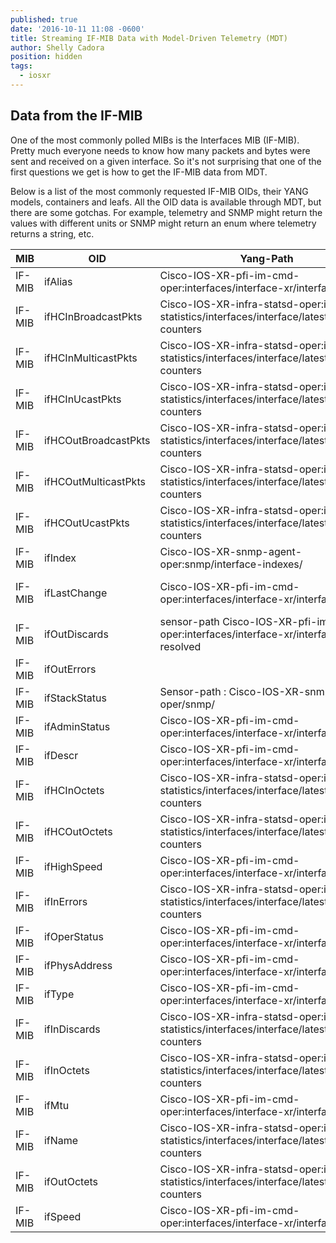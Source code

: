 ```yaml
---
published: true
date: '2016-10-11 11:08 -0600'
title: Streaming IF-MIB Data with Model-Driven Telemetry (MDT)
author: Shelly Cadora
position: hidden
tags:
  - iosxr
---
```

## Data from the IF-MIB

One of the most commonly polled MIBs is the Interfaces MIB (IF-MIB).  Pretty much everyone needs to know how many packets and bytes were sent and received on a given interface.  So it's not surprising that one of the first questions we get is how to get the IF-MIB data from MDT. 

Below is a list of the most commonly requested IF-MIB OIDs, their YANG models, containers and leafs.  All the OID data is available through MDT, but there are some gotchas.  For example, telemetry and SNMP might return the values with different units or SNMP might return an enum where telemetry returns a string, etc.

| MIB    | OID     | Yang-Path                                                      | YANG Leaf   |
|--------|---------|----------------------------------------------------------------|-------------|
| IF-MIB | ifAlias | Cisco-IOS-XR-pfi-im-cmd-oper:interfaces/interface-xr/interface | description |
|IF-MIB|ifHCInBroadcastPkts|Cisco-IOS-XR-infra-statsd-oper:infra-statistics/interfaces/interface/latest/generic-counters|broadcast-packets-received|
|IF-MIB|ifHCInMulticastPkts|Cisco-IOS-XR-infra-statsd-oper:infra-statistics/interfaces/interface/latest/generic-counters|multicast-packets-received|
|IF-MIB|ifHCInUcastPkts|Cisco-IOS-XR-infra-statsd-oper:infra-statistics/interfaces/interface/latest/generic-counters|packets-received|
|IF-MIB|ifHCOutBroadcastPkts|Cisco-IOS-XR-infra-statsd-oper:infra-statistics/interfaces/interface/latest/generic-counters|broadcast-packets-sent|
|IF-MIB|ifHCOutMulticastPkts|Cisco-IOS-XR-infra-statsd-oper:infra-statistics/interfaces/interface/latest/generic-counters|multicast-packets-sent|
|IF-MIB|ifHCOutUcastPkts|Cisco-IOS-XR-infra-statsd-oper:infra-statistics/interfaces/interface/latest/generic-counters|packets-sent|
|IF-MIB|ifIndex|Cisco-IOS-XR-snmp-agent-oper:snmp/interface-indexes/|if-index|
|IF-MIB|ifLastChange|Cisco-IOS-XR-pfi-im-cmd-oper:interfaces/interface-xr/interface|last-state-transition-time|
|IF-MIB|ifOutDiscards| sensor-path Cisco-IOS-XR-pfi-im-cmd-oper:interfaces/interface-xr/interface not resolved|output-drops|
|IF-MIB|ifOutErrors||output-errors|
|IF-MIB|ifStackStatus|Sensor-path : Cisco-IOS-XR-snmp-agent-oper/snmp/|if-stack-status|
|IF-MIB|ifAdminStatus|Cisco-IOS-XR-pfi-im-cmd-oper:interfaces/interface-xr/interface|state|
|IF-MIB|ifDescr|Cisco-IOS-XR-pfi-im-cmd-oper:interfaces/interface-xr/interface|interface-name|
|IF-MIB|ifHCInOctets|Cisco-IOS-XR-infra-statsd-oper:infra-statistics/interfaces/interface/latest/generic-counters|bytes-received|
|IF-MIB|ifHCOutOctets|Cisco-IOS-XR-infra-statsd-oper:infra-statistics/interfaces/interface/latest/generic-counters|bytes-sent|
|IF-MIB|ifHighSpeed|Cisco-IOS-XR-pfi-im-cmd-oper:interfaces/interface-xr/interface|speed|
|IF-MIB|ifInErrors|Cisco-IOS-XR-infra-statsd-oper:infra-statistics/interfaces/interface/latest/generic-counters|input-errors|
|IF-MIB|ifOperStatus|Cisco-IOS-XR-pfi-im-cmd-oper:interfaces/interface-xr/interface|state|
|IF-MIB|ifPhysAddress|Cisco-IOS-XR-pfi-im-cmd-oper:interfaces/interface-xr/interface|address|
|IF-MIB|ifType|Cisco-IOS-XR-pfi-im-cmd-oper:interfaces/interface-xr/interface|interface-type|
|IF-MIB|ifInDiscards|Cisco-IOS-XR-infra-statsd-oper:infra-statistics/interfaces/interface/latest/generic-counters|input-drops|
|IF-MIB|ifInOctets|Cisco-IOS-XR-infra-statsd-oper:infra-statistics/interfaces/interface/latest/generic-counters|bytes-received|
|IF-MIB|ifMtu|Cisco-IOS-XR-pfi-im-cmd-oper:interfaces/interface-xr/interface|mtu|
|IF-MIB|ifName|Cisco-IOS-XR-infra-statsd-oper:infra-statistics/interfaces/interface/latest/generic-counters|interface-name|
|IF-MIB|ifOutOctets|Cisco-IOS-XR-infra-statsd-oper:infra-statistics/interfaces/interface/latest/generic-counters|bytes-sent|
|IF-MIB|ifSpeed|Cisco-IOS-XR-pfi-im-cmd-oper:interfaces/interface-xr/interface|bandwidth|